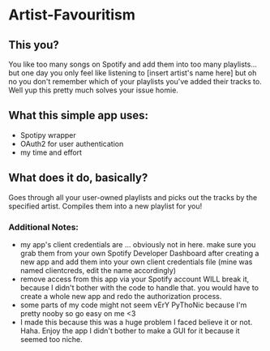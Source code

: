 # Artist-Favouritism

## This you?
You like too many songs on Spotify and add them into too many playlists... but one day you only feel like listening to [insert artist's name here] but oh no you don't remember which of your playlists you've added their tracks to. Well yup this pretty much solves your issue homie.

## What this simple app uses:
- Spotipy wrapper
- OAuth2 for user authentication
- my time and effort

<h2>What does it do, basically?</h2>
Goes through all your user-owned playlists and picks out the tracks by the specified artist. Compiles them into a new playlist for you! 


### Additional Notes: 
- my app's client credentials are ... obviously not in here. make sure you grab them from your own Spotify Developer Dashboard after creating a new app and add them into your own client credentials file (mine was named clientcreds, edit the name accordingly)
- remove access from this app via your Spotify account WILL break it, because I didn't bother with the code to handle that. you would have to create a whole new app and redo the authorization process.
- some parts of my code might not seem vErY PyThoNic because I'm pretty nooby so go easy on me <3
- I made this because this was a huge problem I faced believe it or not. Haha. Enjoy the app I didn't bother to make a GUI for it because it seemed too niche.
